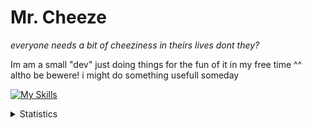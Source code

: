 # Mr. Cheeze
 
*everyone needs a bit of cheeziness in theirs lives dont they?*



Im am a small "dev" just doing things for the fun of it in my free time ^^ </br>
altho be bewere! i might do something usefull someday

 [![My Skills](https://skillicons.dev/icons?i=js,html,css,linux)](https://skillicons.dev)
 
<details>
 <summary>Statistics</summary>
 
[![](https://raw.githubusercontent.com/Cheezik/Cheezik/main/profile-summary-card-output/gruvbox/3-stats.svg)](https://github.com/vn7n24fzkq/github-profile-summary-cards) [![](https://raw.githubusercontent.com/Cheezik/Cheezik/main/profile-summary-card-output/gruvbox/1-repos-per-language.svg)](https://github.com/vn7n24fzkq/github-profile-summary-cards)[![](https://raw.githubusercontent.com/Cheezik/Cheezik/main/profile-summary-card-output/gruvbox/2-most-commit-language.svg)](https://github.com/vn7n24fzkq/github-profile-summary-cards)
[![](https://raw.githubusercontent.com/Cheezik/Cheezik/main/profile-summary-card-output/gruvbox/4-productive-time.svg)](https://github.com/vn7n24fzkq/github-profile-summary-cards)
![](https://raw.githubusercontent.com/Cheezik/Cheezik/main/profile-summary-card-output/gruvbox/0-profile-details.svg)
<!--<a href="https://app.daily.dev/cheezik"><img src="https://github.com/Cheezik/Cheezik/blob/main/devcard.svg" width="400" alt="Cheezik's Dev Card"/></a> -->
</details>
